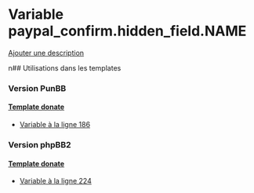 # Variable paypal_confirm.hidden_field.NAME
[Ajouter une description](https://fa-tvars.appspot.com/paypal_confirm.hidden_field.NAME)

n## Utilisations dans les templates

### Version PunBB

#### [Template donate](punbb/donate.md)
* [Variable à la ligne 186](../punbb/donate.tpl#L186)

### Version phpBB2

#### [Template donate](subsilver/donate.md)
* [Variable à la ligne 224](../subsilver/donate.tpl#L224)